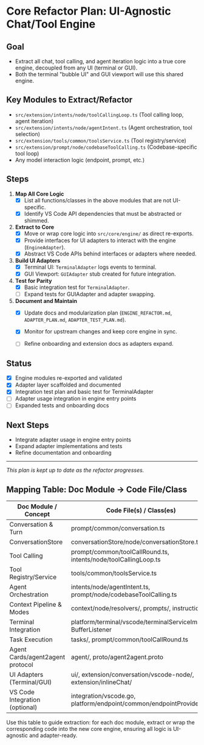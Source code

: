 # Core Refactor Plan: UI-Agnostic Chat/Tool Engine

## Goal
- Extract all chat, tool calling, and agent iteration logic into a true core engine, decoupled from any UI (terminal or GUI).
- Both the terminal "bubble UI" and GUI viewport will use this shared engine.

## Key Modules to Extract/Refactor
- `src/extension/intents/node/toolCallingLoop.ts` (Tool calling loop, agent iteration)
- `src/extension/intents/node/agentIntent.ts` (Agent orchestration, tool selection)
- `src/extension/tools/common/toolsService.ts` (Tool registry/service)
- `src/extension/prompt/node/codebaseToolCalling.ts` (Codebase-specific tool loop)
- Any model interaction logic (endpoint, prompt, etc.)


## Steps
1. **Map All Core Logic**
   - [x] List all functions/classes in the above modules that are not UI-specific.
   - [x] Identify VS Code API dependencies that must be abstracted or shimmed.
2. **Extract to Core**
   - [x] Move or wrap core logic into `src/core/engine/` as direct re-exports.
   - [x] Provide interfaces for UI adapters to interact with the engine (`EngineAdapter`).
   - [x] Abstract VS Code APIs behind interfaces or adapters where needed.
3. **Build UI Adapters**
   - [x] Terminal UI: `TerminalAdapter` logs events to terminal.
   - [x] GUI Viewport: `GUIAdapter` stub created for future integration.
4. **Test for Parity**
   - [x] Basic integration test for `TerminalAdapter`.
   - [ ] Expand tests for GUIAdapter and adapter swapping.
5. **Document and Maintain**
   - [x] Update docs and modularization plan (`ENGINE_REFACTOR.md`, `ADAPTER_PLAN.md`, `ADAPTER_TEST_PLAN.md`).
   - [x] Monitor for upstream changes and keep core engine in sync.
   - [ ] Refine onboarding and extension docs as adapters expand.


## Status
- [x] Engine modules re-exported and validated
- [x] Adapter layer scaffolded and documented
- [x] Integration test plan and basic test for TerminalAdapter
- [ ] Adapter usage integration in engine entry points
- [ ] Expanded tests and onboarding docs

## Next Steps
- Integrate adapter usage in engine entry points
- Expand adapter implementations and tests
- Refine documentation and onboarding

---

*This plan is kept up to date as the refactor progresses.*

## Mapping Table: Doc Module → Code File/Class

| Doc Module / Concept                | Code File(s) / Class(es)                                             |
|-------------------------------------|---------------------------------------------------------------------|
| Conversation & Turn                 | prompt/common/conversation.ts                                       |
| ConversationStore                   | conversationStore/node/conversationStore.ts                         |
| Tool Calling                        | prompt/common/toolCallRound.ts, intents/node/toolCallingLoop.ts     |
| Tool Registry/Service               | tools/common/toolsService.ts                                        |
| Agent Orchestration                 | intents/node/agentIntent.ts, prompt/node/codebaseToolCalling.ts     |
| Context Pipeline & Modes            | context/node/resolvers/, prompts/, instructions/                    |
| Terminal Integration                | platform/terminal/vscode/terminalServiceImpl.ts, BufferListener     |
| Task Execution                      | tasks/, prompt/common/toolCallRound.ts                              |
| Agent Cards/agent2agent protocol    | agent/, proto/agent2agent.proto                                     |
| UI Adapters (Terminal/GUI)          | ui/, extension/conversation/vscode-node/, extension/inlineChat/      |
| VS Code Integration (optional)      | integration/vscode.go, platform/endpoint/common/endpointProvider.ts  |

Use this table to guide extraction: for each doc module, extract or wrap the corresponding code into the new core engine, ensuring all logic is UI-agnostic and adapter-ready.
